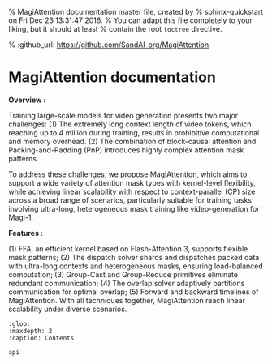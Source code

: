 % MagiAttention documentation master file, created by
%  sphinx-quickstart on Fri Dec 23 13:31:47 2016.
%  You can adapt this file completely to your liking, but it should at least
%  contain the root `toctree` directive.

% :github_url: https://github.com/SandAI-org/MagiAttention

MagiAttention documentation
===================================

**Overview :**

Training large-scale models for video generation presents two major challenges: (1) The extremely long context length of video tokens, which reaching up to 4 million during training, results in prohibitive computational and memory overhead. (2) The combination of block-causal attention and Packing-and-Padding (PnP) introduces highly complex attention mask patterns.

To address these challenges, we propose MagiAttention, which aims to support a wide variety of attention mask types with kernel-level flexibility, while achieving linear scalability with respect to context-parallel (CP) size across a broad range of scenarios, particularly suitable for training tasks involving ultra-long, heterogeneous mask training like video-generation for Magi-1.

**Features :**

(1) FFA, an efficient kernel based on Flash-Attention 3, supports flexible mask patterns; (2) The dispatch solver shards and dispatches packed data with ultra-long contexts and heterogeneous masks, ensuring load-balanced computation; (3) Group-Cast and Group-Reduce primitives eliminate redundant communication; (4) The overlap solver adaptively partitions communication for optimal overlap; (5) Forward and backward timelines of MagiAttention. With all techniques together, MagiAttention reach linear scalability under diverse scenarios.


```{toctree}
:glob:
:maxdepth: 2
:caption: Contents

api
```
